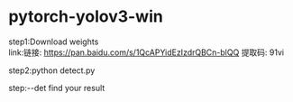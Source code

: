 # pytorch-yolov3-win
step1:Download weights  
      link:链接: https://pan.baidu.com/s/1QcAPYidEzIzdrQBCn-blQQ 提取码: 91vi

step2:python detect.py

step:--det find your result
